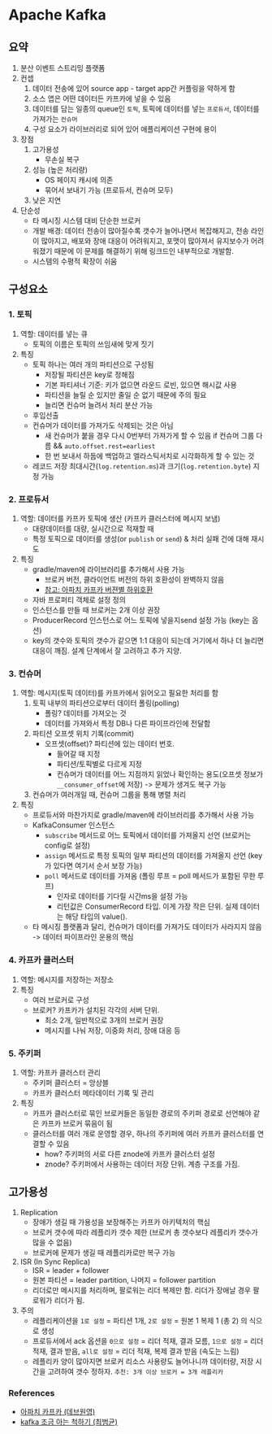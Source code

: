 # Apache Kafka

## 요약
1. 분산 이벤트 스트리밍 플랫폼
2. 컨셉
   1. 데이터 전송에 있어 source app - target app간 커플링을 약하게 함
   2. 소스 앱은 어떤 데이터든 카프카에 넣을 수 있음
   3. 데이터를 담는 일종의 queue인 `토픽`, 토픽에 데이터를 넣는 `프로듀서`, 데이터를 가져가는 `컨슈머`
   4. 구성 요소가 라이브러리로 되어 있어 애플리케이션 구현에 용이
3. 장점
   1. 고가용성
       * 무손실 복구
   2. 성능 (높은 처리량)
       * OS 페이지 캐시에 의존
       * 묶어서 보내기 가능 (프로듀서, 컨슈머 모두)
   3. 낮은 지연
4. 단순성
    * 타 메시징 시스템 대비 단순한 브로커
    * 개발 배경: 데이터 전송이 많아질수록 갯수가 늘어나면서 복잡해지고, 전송 라인이 많아지고, 배포와 장애 대응이 어려워지고, 포맷이 많아져서 유지보수가 어려워졌기 때문에 이 문제를 해결하기 위해 링크드인 내부적으로 개발함.
    * 시스템의 수평적 확장이 쉬움


## 구성요소
### 1. 토픽 
1. 역할: 데이터를 넣는 큐
    * 토픽의 이름은 토픽의 쓰임새에 맞게 짓기
2. 특징
    * 토픽 하나는 여러 개의 파티션으로 구성됨
        + 저장될 파티션은 key로 정해짐
        + 기본 파티셔너 기준: 키가 없으면 라운드 로빈, 있으면 해시값 사용
        + 파티션을 늘릴 순 있지만 줄일 순 없기 때문에 주의 필요
        + 늘리면 컨슈머 늘려서 처리 분산 가능
    * 후입선출
    * 컨슈머가 데이터를 가져가도 삭제되는 것은 아님
        + 새 컨슈머가 붙을 경우 다시 0번부터 가져가게 할 수 있음 if 컨슈머 그룹 다름 && `auto.offset.rest=earliest`
        + 한 번 보내서 하둡에 백업하고 엘라스틱서치로 시각화하게 할 수 있는 것
    * 레코드 저장 최대시간(`log.retention.ms`)과 크기(`log.retention.byte`) 지정 가능

### 2. 프로듀서
1. 역할: 데이터를 카프카 토픽에 생산 (카프카 클러스터에 메시지 보냄)
    * 대량데이터를 대량, 실시간으로 적재할 때
    * 특정 토픽으로 데이터를 생성(or `publish` or `send`) & 처리 실패 건에 대해 재시도
2. 특징
    * gradle/maven에 라이브러리를 추가해서 사용 가능
        + 브로커 버전, 클라이언트 버전의 하위 호환성이 완벽하지 않음
        + [참고: 아파치 카프카 버젼별 하위호환](https://blog.voidmainvoid.net/193)
    * 자바 프로퍼티 객체로 설정 정의
    * 인스턴스를 만들 때 브로커는 2개 이상 권장
    * ProducerRecord 인스턴스로 어느 토픽에 넣을지send 설정 가능 (key는 옵션)
    * key의 갯수와 토픽의 갯수가 같으면 1:1 대응이 되는데 거기에서 하나 더 늘리면 대응이 깨짐. 설계 단계에서 잘 고려하고 추가 지양.

### 3. 컨슈머
1. 역할: 메시지(토픽 데이터)를 카프카에서 읽어오고 필요한 처리를 함
    1. 토픽 내부의 파티션으로부터 데이터 폴링(polling)
        * 폴링? 데이터를 가져오는 것
        * 데이터를 가져와서 특정 DB나 다른 파이프라인에 전달함
    2. 파티션 오프셋 위치 기록(commit)
        * 오프셋(offset)? 파티션에 있는 데이터 번호. 
            - 들어갈 때 지정
            - 파티션/토픽별로 다르게 지정
            - 컨슈머가 데이터를 어느 지점까지 읽었나 확인하는 용도(오프셋 정보가 `__consumer_offset`에 저장) -> 문제가 생겨도 복구 가능
    3. 컨슈머가 여러개일 때, 컨슈머 그룹을 통해 병렬 처리
2. 특징
    * 프로듀서와 마찬가지로 gradle/maven에 라이브러리를 추가해서 사용 가능
    * KafkaConsumer 인스턴스
        + `subscribe` 메서드로 어느 토픽에서 데이터를 가져올지 선언 (브로커는 config로 설정)
        + `assign` 메서드로 특정 토픽의 일부 파티션의 데이터를 가져올지 선언 (key가 있다면 여기서 순서 보장 가능)
        + `poll` 메서드로 데이터를 가져옴 (폴링 루프 = poll 메서드가 포함된 무한 루프) 
            - 인자로 데이터를 기다릴 시간ms을 설정 가능
            - 리턴값은 ConsumerRecord 타입. 이게 가장 작은 단위. 실제 데이터는 해당 타입의 value().
    * 타 메시징 플랫폼과 달리, 컨슈머가 데이터를 가져가도 데이터가 사라지지 않음 -> 데이터 파이프라인 운용의 핵심

### 4. 카프카 클러스터
1. 역할: 메시지를 저장하는 저장소
2. 특징
    * 여러 브로커로 구성
    * 브로커? 카프카가 설치된 각각의 서버 단위. 
        + 최소 2개, 일반적으로 3개의 브로커 권장
        + 메시지를 나눠 저장, 이중화 처리, 장애 대응 등

### 5. 주키퍼
1. 역할: 카프카 클러스터 관리
    * 주키퍼 클러스터 = 앙상블
    * 카프카 클러스터 메타데이터 기록 및 관리
2. 특징
    * 카프카 클러스터로 묶인 브로커들은 동일한 경로의 주키퍼 경로로 선언해야 같은 카프카 브로커 묶음이 됨
    * 클러스터를 여러 개로 운영할 경우, 하나의 주키퍼에 여러 카프카 클러스터를 연결할 수 있음
        + how? 주키퍼의 서로 다른 znode에 카프카 클러스터 설정
        + znode? 주키퍼에서 사용하는 데이터 저장 단위. 계층 구조를 가짐.


## 고가용성
1. Replication
    * 장애가 생길 때 가용성을 보장해주는 카프카 아키텍처의 핵심
    * 브로커 갯수에 따라 레플리카 갯수 제한 (브로커 총 갯수보다 레플리카 갯수가 많을 수 없음)
    * 브로커에 문제가 생길 때 레플리카로만 복구 가능
2. ISR (In Sync Replica)
    * ISR = leader + follower
    * 원본 파티션 = leader partition, 나머지 = follower partition
    * 리더로만 메시지를 처리하며, 팔로워는 리더 복제만 함. 리더가 장애날 경우 팔로워가 리더가 됨.
3. 주의
    * 레플리케이션을 `1로 설정` = 파티션 1개, `2로 설정` = 원본 1 복제 1 (총 2) 의 식으로 생성
    * 프로듀서에서 ack 옵션을 `0으로 설정` = 리더 적재, 결과 모름, `1으로 설정` = 리더 적재, 결과 받음, `all로 설정` = 리더 적재, 복제 결과 받음 (속도는 느림)
    * 레플리카 양이 많아지면 브로커 리소스 사용량도 늘어나니까 데이터량, 저장 시간을 고려하여 갯수 정하자. `추천: 3개 이상 브로커 = 3개 레플리카`


### References
- [아파치 카프카 (데브원영)](https://www.youtube.com/channel/UCPdTFQUHzAzFobngtw1sFKg)
- [kafka 조금 아는 척하기 (최범균)](https://www.youtube.com/watch?v=0Ssx7jJJADI&ab_channel=%EC%B5%9C%EB%B2%94%EA%B7%A0)